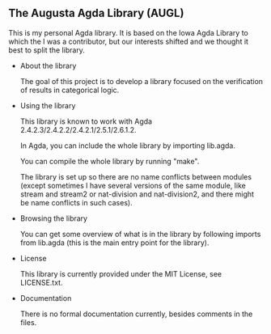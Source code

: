 The Augusta Agda Library (AUGL)
-----------------------------------

This is my personal Agda library.  It is based on the Iowa Agda
Library to which the I was a contributor, but our interests shifted
and we thought it best to split the library.

- About the library

  The goal of this project is to develop a library focused on the
  verification of results in categorical logic.

- Using the library

  This library is known to work with Agda 2.4.2.3/2.4.2.2/2.4.2.1/2.5.1/2.6.1.2.

  In Agda, you can include the whole library by importing lib.agda.

  You can compile the whole library by running "make".

  The library is set up so there are no name conflicts between modules
  (except sometimes I have several versions of the same module, like
  stream and stream2 or nat-division and nat-division2, and there
  might be name conflicts in such cases).

- Browsing the library

  You can get some overview of what is in the library by following
  imports from lib.agda (this is the main entry point for the
  library).

- License

  This library is currently provided under the MIT License, see
  LICENSE.txt.

- Documentation

  There is no formal documentation currently, besides comments in the
  files.

